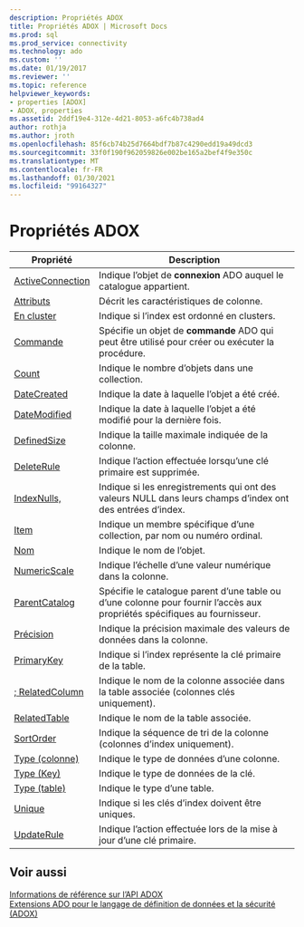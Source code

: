 ```yaml
---
description: Propriétés ADOX
title: Propriétés ADOX | Microsoft Docs
ms.prod: sql
ms.prod_service: connectivity
ms.technology: ado
ms.custom: ''
ms.date: 01/19/2017
ms.reviewer: ''
ms.topic: reference
helpviewer_keywords:
- properties [ADOX]
- ADOX, properties
ms.assetid: 2ddf19e4-312e-4d21-8053-a6fc4b738ad4
author: rothja
ms.author: jroth
ms.openlocfilehash: 85f6cb74b25d7664bdf7b87c4290edd19a49dcd3
ms.sourcegitcommit: 33f0f190f962059826e002be165a2bef4f9e350c
ms.translationtype: MT
ms.contentlocale: fr-FR
ms.lasthandoff: 01/30/2021
ms.locfileid: "99164327"
---
```

# <a name="adox-properties"></a>Propriétés ADOX

|Propriété|Description|  
|-|-|  
|[ActiveConnection](./activeconnection-property-adox.md)|Indique l’objet de **connexion** ADO auquel le catalogue appartient.|  
|[Attributs](./attributes-property-adox.md)|Décrit les caractéristiques de colonne.|  
|[En cluster](./clustered-property-adox.md)|Indique si l’index est ordonné en clusters.|  
|[Commande](./command-property-adox.md)|Spécifie un objet de **commande** ADO qui peut être utilisé pour créer ou exécuter la procédure.|  
|[Count](../ado-api/count-property-ado.md)|Indique le nombre d’objets dans une collection.|  
|[DateCreated](./datecreated-property-adox.md)|Indique la date à laquelle l’objet a été créé.|  
|[DateModified](./datemodified-property-adox.md)|Indique la date à laquelle l’objet a été modifié pour la dernière fois.|  
|[DefinedSize](./definedsize-property-adox.md)|Indique la taille maximale indiquée de la colonne.|  
|[DeleteRule](./deleterule-property-adox.md)|Indique l’action effectuée lorsqu’une clé primaire est supprimée.|  
|[IndexNulls,](./indexnulls-property-adox.md)|Indique si les enregistrements qui ont des valeurs NULL dans leurs champs d’index ont des entrées d’index.|  
|[Item](../ado-api/item-property-ado.md)|Indique un membre spécifique d’une collection, par nom ou numéro ordinal.|  
|[Nom](./name-property-adox.md)|Indique le nom de l’objet.|  
|[NumericScale](./numericscale-property-adox.md)|Indique l’échelle d’une valeur numérique dans la colonne.|  
|[ParentCatalog](./parentcatalog-property-adox.md)|Spécifie le catalogue parent d’une table ou d’une colonne pour fournir l’accès aux propriétés spécifiques au fournisseur.|  
|[Précision](./precision-property-adox.md)|Indique la précision maximale des valeurs de données dans la colonne.|  
|[PrimaryKey](./primarykey-property-adox.md)|Indique si l’index représente la clé primaire de la table.|  
|[; RelatedColumn](./relatedcolumn-property-adox.md)|Indique le nom de la colonne associée dans la table associée (colonnes clés uniquement).|  
|[RelatedTable](./relatedtable-property-adox.md)|Indique le nom de la table associée.|  
|[SortOrder](./sortorder-property-adox.md)|Indique la séquence de tri de la colonne (colonnes d’index uniquement).|  
|[Type (colonne)](./type-property-column-adox.md)|Indique le type de données d’une colonne.|  
|[Type (Key)](./type-property-key-adox.md)|Indique le type de données de la clé.|  
|[Type (table)](./type-property-table-adox.md)|Indique le type d’une table.|  
|[Unique](./unique-property-adox.md)|Indique si les clés d’index doivent être uniques.|  
|[UpdateRule](./updaterule-property-adox.md)|Indique l’action effectuée lors de la mise à jour d’une clé primaire.|  
  
## <a name="see-also"></a>Voir aussi  
 [Informations de référence sur l’API ADOX](./adox-object-model.md)   
 [Extensions ADO pour le langage de définition de données et la sécurité (ADOX)](../../guide/extensions/ado-extensions-for-data-definition-language-and-security-adox.md)